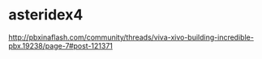 # asteridex4

http://pbxinaflash.com/community/threads/viva-xivo-building-incredible-pbx.19238/page-7#post-121371
